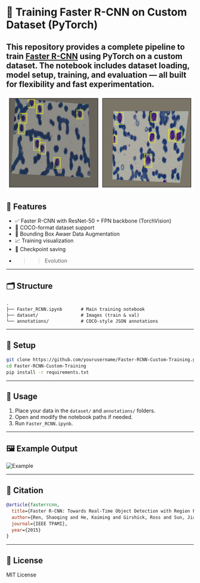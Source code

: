
# 🚀 Training Faster R-CNN on Custom Dataset (PyTorch)

This repository provides a complete pipeline to train [Faster R-CNN](https://arxiv.org/abs/1506.01497) using **PyTorch** on a **custom dataset**. The notebook includes dataset loading, model setup, training, and evaluation — all built for flexibility and fast experimentation.
---
![Demo](https://github.com/Wajahat0/Training-Faster-R-CNN-on-Custom-Dataset-PyTorch-/blob/main/output.png)

## 🧠 Features

- ✅ Faster R-CNN with ResNet-50 + FPN backbone (TorchVision)
- 🧾 COCO-format dataset support
- 🧪 Bounding Box Awaer Data Augmentation
- 📈 Training visualization
- 💾 Checkpoint saving
- >> Evolution  

---

## 🗂️ Structure

```
.
├── Faster_RCNN.ipynb       # Main training notebook
├── dataset/                # Images (train & val)
└── annotations/            # COCO-style JSON annotations
```

---

## 🔧 Setup

```bash
git clone https://github.com/yourusername/Faster-RCNN-Custom-Training.git
cd Faster-RCNN-Custom-Training
pip install -r requirements.txt
```

---

## 🚀 Usage

1. Place your data in the `dataset/` and `annotations/` folders.
2. Open and modify the notebook paths if needed.
3. Run `Faster_RCNN.ipynb`.

---

## 🖼️ Example Output

![Example](assets/example.png)

---

## 📄 Citation

```bibtex
@article{fasterrcnn,
  title={Faster R-CNN: Towards Real-Time Object Detection with Region Proposal Networks},
  author={Ren, Shaoqing and He, Kaiming and Girshick, Ross and Sun, Jian},
  journal={IEEE TPAMI},
  year={2015}
}
```

---

## 📜 License

MIT License
